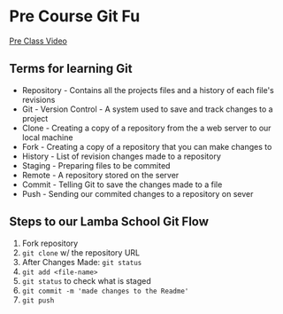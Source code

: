 # Pre Course Git Fu
[Pre Class Video](https://youtu.be/ZihgMcrHOF4)
## Terms for learning Git
 * Repository - Contains all the projects files and a history of each file's revisions
 * Git - Version Control - A system used to save and track changes to a project
 * Clone - Creating a copy of a repository from the a web server to our local machine
 * Fork - Creating a copy of a repository that you can make changes to
 * History - List of revision changes made to a repository
 * Staging - Preparing files to be commited
 * Remote - A repository stored on the server
 * Commit - Telling Git to save the changes made to a file
 * Push - Sending our commited changes to a repository on sever

## Steps to our Lamba School Git Flow
1. Fork repository
2. `git clone` w/ the repository URL 
3. After Changes Made: `git status`
4. `git add <file-name>` 
5. `git status` to check what is staged
6. `git commit -m 'made changes to the Readme'`
7. `git push`
